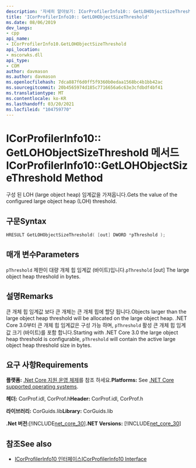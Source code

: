 ```yaml
---
description: '자세히 알아보기: ICorProfilerInfo10:: GetLOHObjectSizeThreshold 메서드'
title: 'ICorProfilerInfo10:: GetLOHObjectSizeThreshold'
ms.date: 08/06/2019
dev_langs:
- cpp
api_name:
- ICorProfilerInfo10.GetLOHObjectSizeThreshold
api_location:
- mscorwks.dll
api_type:
- COM
author: davmason
ms.author: davmason
ms.openlocfilehash: 7dca887f6d0ff5f9360b0edaa1568bc4b1bb42ac
ms.sourcegitcommit: 20b4565974d185c7716656a6c63e3cfdbdf4bf41
ms.translationtype: MT
ms.contentlocale: ko-KR
ms.lasthandoff: 03/20/2021
ms.locfileid: "104759770"
---
```

# <a name="icorprofilerinfo10getlohobjectsizethreshold-method"></a><span data-ttu-id="66ee8-103">ICorProfilerInfo10:: GetLOHObjectSizeThreshold 메서드</span><span class="sxs-lookup"><span data-stu-id="66ee8-103">ICorProfilerInfo10::GetLOHObjectSizeThreshold Method</span></span>

<span data-ttu-id="66ee8-104">구성 된 LOH (large object heap) 임계값을 가져옵니다.</span><span class="sxs-lookup"><span data-stu-id="66ee8-104">Gets the value of the configured large object heap (LOH) threshold.</span></span>

## <a name="syntax"></a><span data-ttu-id="66ee8-105">구문</span><span class="sxs-lookup"><span data-stu-id="66ee8-105">Syntax</span></span>

```cpp
HRESULT GetLOHObjectSizeThreshold( [out] DWORD *pThreshold );
```

## <a name="parameters"></a><span data-ttu-id="66ee8-106">매개 변수</span><span class="sxs-lookup"><span data-stu-id="66ee8-106">Parameters</span></span>

<span data-ttu-id="66ee8-107">`pThreshold` 제한이 대량 개체 힙 임계값 (바이트)입니다.</span><span class="sxs-lookup"><span data-stu-id="66ee8-107">`pThreshold` [out] The large object heap threshold in bytes.</span></span>

## <a name="remarks"></a><span data-ttu-id="66ee8-108">설명</span><span class="sxs-lookup"><span data-stu-id="66ee8-108">Remarks</span></span>

<span data-ttu-id="66ee8-109">큰 개체 힙 임계값 보다 큰 개체는 큰 개체 힙에 할당 됩니다.</span><span class="sxs-lookup"><span data-stu-id="66ee8-109">Objects larger than the large object heap threshold will be allocated on the large object heap.</span></span> <span data-ttu-id="66ee8-110">.NET Core 3.0부터 큰 개체 힙 임계값은 구성 가능 하며, `pThreshold` 활성 큰 개체 힙 임계값 크기 (바이트)를 포함 합니다.</span><span class="sxs-lookup"><span data-stu-id="66ee8-110">Starting with .NET Core 3.0 the large object heap threshold is configurable, `pThreshold` will contain the active large object heap threshold size in bytes.</span></span>

## <a name="requirements"></a><span data-ttu-id="66ee8-111">요구 사항</span><span class="sxs-lookup"><span data-stu-id="66ee8-111">Requirements</span></span>

<span data-ttu-id="66ee8-112">**플랫폼:** [.Net Core 지원 운영 체제](../../../core/install/windows.md?pivots=os-windows)를 참조 하세요.</span><span class="sxs-lookup"><span data-stu-id="66ee8-112">**Platforms:** See [.NET Core supported operating systems](../../../core/install/windows.md?pivots=os-windows).</span></span>

<span data-ttu-id="66ee8-113">**헤더:** CorProf.idl, CorProf.h</span><span class="sxs-lookup"><span data-stu-id="66ee8-113">**Header:** CorProf.idl, CorProf.h</span></span>

<span data-ttu-id="66ee8-114">**라이브러리:** CorGuids.lib</span><span class="sxs-lookup"><span data-stu-id="66ee8-114">**Library:** CorGuids.lib</span></span>

<span data-ttu-id="66ee8-115">**.Net 버전:**[!INCLUDE[net_core_30](../../../../includes/net-core-30-md.md)]</span><span class="sxs-lookup"><span data-stu-id="66ee8-115">**.NET Versions:** [!INCLUDE[net_core_30](../../../../includes/net-core-30-md.md)]</span></span>

## <a name="see-also"></a><span data-ttu-id="66ee8-116">참조</span><span class="sxs-lookup"><span data-stu-id="66ee8-116">See also</span></span>

- [<span data-ttu-id="66ee8-117">ICorProfilerInfo10 인터페이스</span><span class="sxs-lookup"><span data-stu-id="66ee8-117">ICorProfilerInfo10 Interface</span></span>](icorprofilerinfo10-interface.md)
